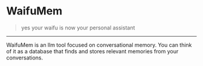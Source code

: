 # WaifuMem
> yes your waifu is now your personal assistant

---

WaifuMem is an llm tool focused on conversational memory. You can think of it as a database that finds and stores relevant memories from your conversations.
